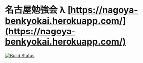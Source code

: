 名古屋勉強会 λ
[https://nagoya-benkyokai.herokuapp.com/](https://nagoya-benkyokai.herokuapp.com/)
============
[![Build Status](https://travis-ci.org/shule517/nagoya-benkyokai.svg?branch=master)](https://travis-ci.org/shule517/nagoya-benkyokai)
